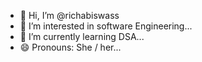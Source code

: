 - 👋 Hi, I’m @richabiswass
- 👀 I’m interested in software Engineering...
- 🌱 I’m currently learning DSA...
- 😄 Pronouns: She / her...

<!---
richabiswass/richabiswass is a ✨ special ✨ repository because its `README.md` (this file) appears on your GitHub profile.
You can click the Preview link to take a look at your changes.
--->
